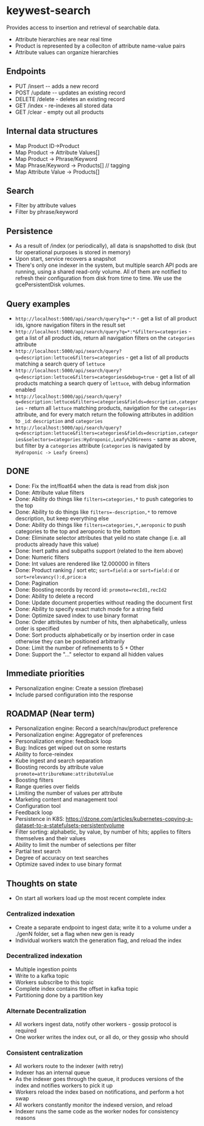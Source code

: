 # keywest-search

Provides access to insertion and retrieval of searchable data.

- Attribute hierarchies are near real time
- Product is represented by a colleciton of attribute name-value pairs
- Attribute values can organize hierarchies

## Endpoints

- PUT /insert -- adds a new record
- POST /update -- updates an existing record
- DELETE /delete - deletes an existing record
- GET /index - re-indexes all stored data
- GET /clear - empty out all products

## Internal data structures

- Map Product ID->Product
- Map Product -> Attribute Values[]
- Map Product -> Phrase/Keyword
- Map Phrase/Keyword -> Products[] // tagging
- Map Attribute Value -> Products[]

## Search

- Filter by attribute values
- Filter by phrase/keyword

## Persistence

- As a result of /index (or periodically), all data is snapshotted to disk (but for operational purposes is stored in memory)
- Upon start, service recovers a snapshot
- There's only one indexer in the system, but multiple search API pods are running, using a shared read-only volume. All of them are notified to refresh their configuration from disk from time to time. We use the gcePersistentDisk volumes.

## Query examples

- `http://localhost:5000/api/search/query?q=*:*` - get a list of all product ids, ignore navigation filters in the result set
- `http://localhost:5000/api/search/query?q=*:*&filters=categories` - get a list of all product ids, return all navigation filters on the `categories` attribute
- `http://localhost:5000/api/search/query?q=description:lettuce&filters=categories` - get a list of all products matching a search query of `lettuce`
- `http://localhost:5000/api/search/query?q=description:lettuce&filters=categories&debug=true` - get a list of all products matching a search query of `lettuce`, with debug information enabled
- `http://localhost:5000/api/search/query?q=description:lettuce&filters=categories&fields=description,categories` - return all `lettuce` matching products, navigation for the `categories` attribute, and for every match return the following attributes in addition to `_id`: `description` and `categories`
- `http://localhost:5000/api/search/query?q=description:lettuce&filters=categories&fields=description,categories&selectors=categories:Hydroponic,Leafy%20Greens` - same as above, but filter by a `categories` attribute (`categories` is navigated by `Hydroponic -> Leafy Greens`)

## DONE

- Done: Fix the int/float64 when the data is read from disk json
- Done: Attribute value filters
- Done: Ability do things like `filters=categories,*` to push categories to the top
- Done: Ability to do things like `filters=-description,*` to remove description, but keep everything else
- Done: Ability do things like `filters=categories,*,aeroponic` to push categories to the top and aeroponic to the bottom
- Done: Eliminate selector attributes that yeild no state change (i.e. all products already have this value)
- Done: Inert paths and subpaths support (related to the item above)
- Done: Numeric filters
- Done: Int values are rendered like 12.000000 in filters
- Done: Product ranking / sort etc; `sort=field:a` or `sort=field:d` or `sort=relevancy():d,price:a`
- Done: Pagination
- Done: Boosting records by record id: `promote=recId1,recId2`
- Done: Ability to delete a record
- Done: Update document properties without reading the document first
- Done: Ability to specify exact match mode for a string field
- Done: Optimize saved index to use binary format
- Done: Order attributes by number of hits, then alphabetically, unless order is specified
- Done: Sort products alphabetically or by insertion order in case otherwise they can be positioned arbitrarily
- Done: Limit the number of refinements to 5 + Other
- Done: Support the "..." selector to expand all hidden values

## Immediate priorities

- Personalization engine: Create a session (firebase)
- Include parsed configuration into the response

## ROADMAP (Near term)

- Personalization engine: Record a search/nav/product preference
- Personalization engine: Aggregator of preferences
- Personalization engine: feedback loop
- Bug: Indices get wiped out on some restarts
- Ability to force-reindex
- Kube ingest and search separation
- Boosting records by attribute value `promote=attribureName:attributeValue`
- Boosting filters
- Range queries over fields
- Limiting the number of values per attribute
- Marketing content and management tool
- Configuration tool
- Feedback loop
- Persistence in K8S: https://dzone.com/articles/kubernetes-copying-a-dataset-to-a-statefulsets-persistentvolume
- Filter sorting: alphabetic, by value, by number of hits; applies to filters themselves and their values
- Ability to limit the number of selections per filter
- Partial text search
- Degree of accuracy on text searches
- Optimize saved index to use binary format

## Thoughts on state

- On start all workers load up the most recent complete index

### Centralized indexation

- Create a separate endpoint to ingest data; write it to a volume under a ./genN folder, set a flag when new gen is ready
- Individual workers watch the generation flag, and reload the index

### Decentralized indexation

- Multiple ingestion points
- Write to a kafka topic
- Workers subscribe to this topic
- Complete index contains the offset in kafka topic
- Partitioning done by a partition key

### Alternate Decentralization

- All workers ingest data, notify other workers - gossip protocol is required
- One worker writes the index out, or all do, or they gossip who should

### Consistent centralization

- All workers route to the indexer (with retry)
- Indexer has an internal queue
- As the indexer goes through the queue, it produces versions of the index and notifies workers to pick it up
- Workers reload the index based on notifications, and perform a hot swap
- All workers constantly monitor the indexed version, and reload
- Indexer runs the same code as the worker nodes for consistency reasons
